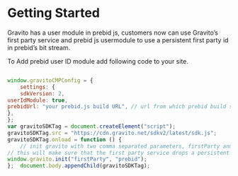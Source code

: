 Getting Started
===============

Gravito has a user module in prebid js, customers now can use Gravito’s first party service and prebid js usermodule to use a persistent first party id in prebid’s bit stream.

To Add prebid user ID module add following code to your site.

```javascript

window.gravitoCMPConfig = {    
    settings: {      
    sdkVersion: 2,      
userIdModule: true,      
prebidUrl: "your prebid.js build URL", // url from which prebid build should be loaded. default will point to gravito's build    
},  
};  
var gravitoSDKTag = document.createElement("script");  
gravitoSDKTag.src = "https://cdn.gravito.net/sdkv2/latest/sdk.js";  
gravitoSDKTag.onload = function () {    
    // init gravito with two comma separated parameters, firstParty and prebid    
// this will make sure that the first party service drops a persistent id which can be utlized in prebids bit stream.    
window.gravito.init("firstParty", "prebid");  
};  document.body.appendChild(gravitoSDKTag);   

```